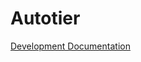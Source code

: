 <!---
Homepage for 45drives.github.io/autotier
-->

# Autotier
[Development Documentation](dev-doc/index.html)
